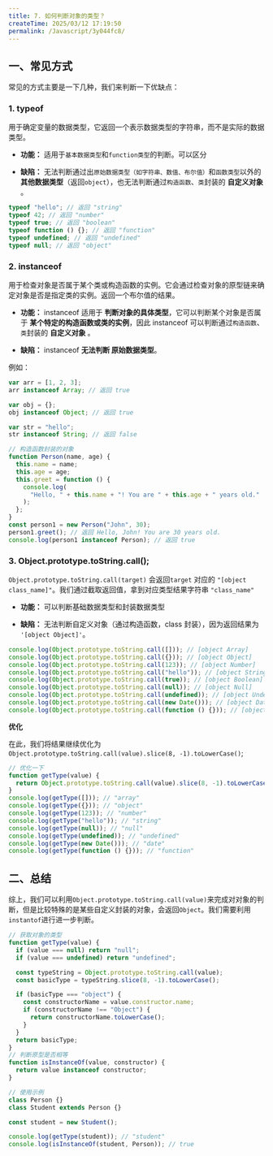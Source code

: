 ```yaml
---
title: 7. 如何判断对象的类型？
createTime: 2025/03/12 17:19:50
permalink: /Javascript/3y044fc8/
---
```


## 一、常见方式

常见的方式主要是一下几种，我们来判断一下优缺点：

### 1. typeof

用于确定变量的数据类型，它返回一个表示数据类型的字符串，而不是实际的数据类型。

- **功能：** 适用于`基本数据类型`和`function类型`的判断。可以区分

- **缺陷：** 无法判断通过出`原始数据类型（如字符串、数值、布尔值）`和`函数类型`以外的 **其他数据类型**（返回`object`），也无法判断通过`构造函数`、`类`封装的 **自定义对象** 。

```js
typeof "hello"; // 返回 "string"
typeof 42; // 返回 "number"
typeof true; // 返回 "boolean"
typeof function () {}; // 返回 "function"
typeof undefined; // 返回 "undefined"
typeof null; // 返回 "object"
```

### 2. instanceof

用于检查对象是否属于某个类或构造函数的实例。它会通过检查对象的原型链来确定对象是否是指定类的实例。返回一个布尔值的结果。

- **功能：** instanceof 适用于 **判断对象的具体类型**，它可以判断某个对象是否属于 **某个特定的构造函数或类的实例**，因此 instanceof 可以判断通过`构造函数`、`类`封装的 **自定义对象** 。

- **缺陷：** instanceof **无法判断 原始数据类型**。

例如：

```js
var arr = [1, 2, 3];
arr instanceof Array; // 返回 true

var obj = {};
obj instanceof Object; // 返回 true

var str = "hello";
str instanceof String; // 返回 false

// 构造函数封装的对象
function Person(name, age) {
  this.name = name;
  this.age = age;
  this.greet = function () {
    console.log(
      "Hello, " + this.name + "! You are " + this.age + " years old."
    );
  };
}
const person1 = new Person("John", 30);
person1.greet(); // 返回 Hello, John! You are 30 years old.
console.log(person1 instanceof Person); // 返回 true
```

### 3. Object.prototype.toString.call();

`Object.prototype.toString.call(target)` 会返回`target` 对应的 `"[object class_name]"`。我们通过截取返回值，拿到对应类型结果字符串 `"class_name"`

- **功能：** 可以判断基础数据类型和封装数据类型

- **缺陷：** 无法判断自定义对象（通过构造函数，class 封装），因为返回结果为 `'[object Object]'`。

```js
console.log(Object.prototype.toString.call([])); // [object Array]
console.log(Object.prototype.toString.call({})); // [object Object]
console.log(Object.prototype.toString.call(123)); // [object Number]
console.log(Object.prototype.toString.call("hello")); // [object String]
console.log(Object.prototype.toString.call(true)); // [object Boolean]
console.log(Object.prototype.toString.call(null)); // [object Null]
console.log(Object.prototype.toString.call(undefined)); // [object Undefined]
console.log(Object.prototype.toString.call(new Date())); // [object Date]
console.log(Object.prototype.toString.call(function () {})); // [object Function]
```

**优化**

在此，我们将结果继续优化为`Object.prototype.toString.call(value).slice(8, -1).toLowerCase()`;

```js
// 优化一下
function getType(value) {
  return Object.prototype.toString.call(value).slice(8, -1).toLowerCase();
}
console.log(getType([])); // "array"
console.log(getType({})); // "object"
console.log(getType(123)); // "number"
console.log(getType("hello")); // "string"
console.log(getType(null)); // "null"
console.log(getType(undefined)); // "undefined"
console.log(getType(new Date())); // "date"
console.log(getType(function () {})); // "function"
```

## 二、总结

综上，我们可以利用`Object.prototype.toString.call(value)`来完成对对象的判断，但是比较特殊的是某些自定义封装的对象，会返回`Object`。我们需要利用`instantof`进行进一步判断。

```js
// 获取对象的类型
function getType(value) {
  if (value === null) return "null";
  if (value === undefined) return "undefined";

  const typeString = Object.prototype.toString.call(value);
  const basicType = typeString.slice(8, -1).toLowerCase();

  if (basicType === "object") {
    const constructorName = value.constructor.name;
    if (constructorName !== "Object") {
      return constructorName.toLowerCase();
    }
  }
  return basicType;
}
// 判断原型是否相等
function isInstanceOf(value, constructor) {
  return value instanceof constructor;
}

// 使用示例
class Person {}
class Student extends Person {}

const student = new Student();

console.log(getType(student)); // "student"
console.log(isInstanceOf(student, Person)); // true
```
